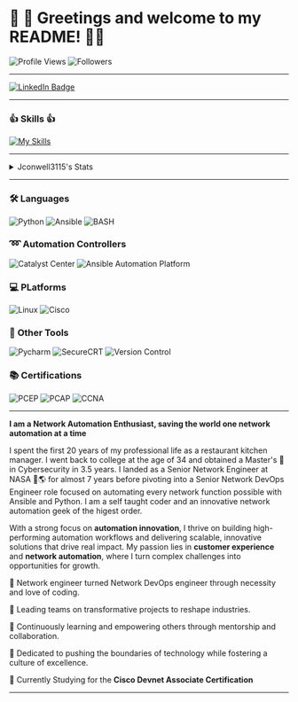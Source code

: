 # 🐍 👋 Greetings and welcome to my README! 👋🐍

![Profile Views](https://komarev.com/ghpvc/?username=jconwell3115)
![Followers](https://img.shields.io/github/followers/jconwell3115)

---
<div id="badges">
  <a href="https://www.linkedin.com/in/jconwellnetworkdevopsprofessional/">
    <img src="https://img.shields.io/badge/LinkedIn-blue?style=for-the-badge&logo=linkedin&logoColor=white" alt="LinkedIn Badge"/>
  </a>

---
### :+1: **Skills** :+1:
[![My Skills](https://skillicons.dev/icons?i=aws,ansible,redhat,linux,bash,vim,docker,git,github,githubactions,md,regex,pycharm,py,anaconda)](https://skillicons.dev)

---
<details>
  <summary>Jconwell3115's Stats</summary>
  
[![](https://raw.githubusercontent.com/jconwell3115/jconwell3115/main/profile-summary-card-output/dark/0-profile-details.svg)](https://github.com/vn7n24fzkq/github-profile-summary-cards)
[![](https://raw.githubusercontent.com/jconwell3115/jconwell3115/main/profile-summary-card-output/dark/1-repos-per-language.svg)](https://github.com/vn7n24fzkq/github-profile-summary-cards) [![](https://raw.githubusercontent.com/jconwell3115/jconwell3115/main/profile-summary-card-output/dark/2-most-commit-language.svg)](https://github.com/vn7n24fzkq/github-profile-summary-cards)
[![](https://raw.githubusercontent.com/jconwell3115/jconwell3115/main/profile-summary-card-output/dark/3-stats.svg)](https://github.com/vn7n24fzkq/github-profile-summary-cards) [![](https://raw.githubusercontent.com/jconwell3115/jconwell3115/main/profile-summary-card-output/dark/4-productive-time.svg)](https://github.com/vn7n24fzkq/github-profile-summary-cards)

<a href="https://github.com/Tes3awy">
    <img align="center" src="https://github-readme-stats.vercel.app/api/top-langs?username=jconwell3115&hide=javascript,scss,css&theme=transparent" height=200 alt="Top Langs" />
</a>

</details>

---

### :hammer_and_wrench: **Languages**

![Python](https://img.shields.io/badge/Code-Python-informational?style=flat&logo=python&logoColor=brightgreen&color=3776AB)
![Ansible](https://img.shields.io/badge/Config%20Management-Ansible-3776AB?logo=Ansible&logoColor=brightgreen)
![BASH](https://img.shields.io/badge/Scripting-BASH-3776AB?logo=Linux&logoColor=brightgreen)

### :loop: **Automation Controllers**

![Catalyst Center](https://img.shields.io/badge/Controller-Catalyst%20Center-green?logo=Cisco&logoColor=brightgreen)
![Ansible Automation Platform](https://img.shields.io/badge/Controller-AAP-green?logo=Ansible&logoColor=brightgreen)


### :computer: **PLatforms**

![Linux](https://img.shields.io/badge/System-Linux-informational?style=flat&logo=linux&color=FCC624&logoColor=brightgreen)
![Cisco](https://img.shields.io/badge/System-Cisco%20IOSXE-FCC624?logo=cisco&logoColor=brightgreen)

### :briefcase: **Other Tools**

![Pycharm](https://img.shields.io/badge/IDE-PyCharm-red?logo=Pycharm&logoColor=brightgreen)
![SecureCRT](https://img.shields.io/badge/Secure_Shell-SecureCRT-red?logo=Shell&logoColor=brightgreen)
![Version Control](https://img.shields.io/badge/VCS-Git-red?logo=Git&logoColor=brightgreen)

### :books: Certifications
![PCEP](https://img.shields.io/badge/PCEP-brightgreen?logo=python&logoColor=white)
![PCAP](https://img.shields.io/badge/PCAP-blue?logo=python&logoColor=white)
![CCNA](https://img.shields.io/badge/CCNA-blue?logo=cisco&logoColor=white)


---
**I am a Network Automation Enthusiast, saving the world one network automation at a time**

I spent the first 20 years of my professional life as a restaurant kitchen manager.  I went back to college at the age of 34 and obtained a Master's :scroll: in Cybersecurity in 3.5 years.  I landed as a Senior Network Engineer at NASA :rocket::earth_americas: for almost 7 years before pivoting into a Senior Network DevOps Engineer role focused on automating every network function possible with Ansible and Python.  I am a self taught coder and an innovative network automation geek of the higest order.

With a strong focus on **automation innovation**, I thrive on building high-performing automation workflows and delivering scalable, innovative solutions that drive real impact. My passion lies in **customer experience** and **network automation**, where I turn complex challenges into opportunities for growth.

📖 Network engineer turned Network DevOps engineer through necessity and love of coding.

🔭 Leading teams on transformative projects to reshape industries.

🌱 Continuously learning and empowering others through mentorship and collaboration.

🚀 Dedicated to pushing the boundaries of technology while fostering a culture of excellence. 

:notebook_with_decorative_cover: Currently Studying for the **Cisco Devnet Associate Certification**
***


<!---
jconwell3115/jconwell3115 is a ✨ special ✨ repository because its `README.md` (this file) appears on your GitHub profile.
You can click the Preview link to take a look at your changes.
--->
